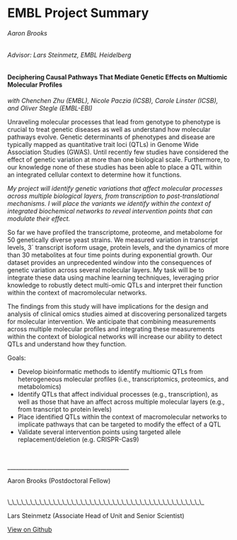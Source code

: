 # EMBL Project Summary
###### Aaron Brooks
###### Advisor: Lars Steinmetz, EMBL Heidelberg
#### Deciphering Causal Pathways That Mediate Genetic Effects on Multiomic Molecular Profiles

*with Chenchen Zhu (EMBL), Nicole Paczia (ICSB), Carole Linster (ICSB), and Oliver Stegle (EMBL-EBI)*

Unraveling molecular processes that lead from genotype to phenotype is crucial to treat genetic diseases as well as understand how molecular pathways evolve. Genetic determinants of phenotypes and disease are typically mapped as quantitative trait loci (QTLs) in Genome Wide Association Studies (GWAS). Until recently few studies have considered the effect of genetic variation at more than one biological scale. Furthermore, to our knowledge none of these studies has been able to place a QTL within an integrated cellular context to determine how it functions.  

*My project will identify genetic variations that affect molecular processes across multiple biological layers, from transcription to post-translational mechanisms. I will place the variants we identify within the context of integrated biochemical networks to reveal intervention points that can modulate their effect.*

So far we have profiled the transcriptome, proteome, and metabolome for 50 genetically diverse yeast strains. We measured variation in transcript levels, 3´ transcript isoform usage, protein levels, and the dynamics of more than 30 metabolites at four time points during exponential growth. Our dataset provides an unprecedented window into the consequences of genetic variation across several molecular layers. My task will be to integrate these data using machine learning techniques, leveraging prior knowledge to robustly detect multi-omic QTLs and interpret their function within the context of macromolecular networks.  

The findings from this study will have implications for the design and analysis of clinical omics studies aimed at discovering personalized targets for molecular intervention. We anticipate that combining measurements across multiple molecular profiles and integrating these measurements within the context of biological networks will increase our ability to detect QTLs and understand how they function.  

Goals:
- Develop bioinformatic methods to identify multiomic QTLs from heterogeneous molecular profiles (i.e., transcriptomics, proteomics, and metabolomics)
- Identify QTLs that affect individual processes (e.g., transcription), as well as those that have an affect across multiple molecular layers (e.g., from transcript to protein levels)
- Place identified QTLs within the context of macromolecular networks to implicate pathways that can be targeted to modify the effect of a QTL
- Validate several intervention points using targeted allele replacement/deletion (e.g. CRISPR-Cas9)

<br>

\_\_\_\_\_\_\_\_\_\_\_\_\_\_\_\_\_\_\_\_\_\_\_\_\_\_\_\_\_\_\_\_\_\_\_\_\_\_\_\_\_\_\_

Aaron Brooks (Postdoctoral Fellow)

<br>
\_\_\_\_\_\_\_\_\_\_\_\_\_\_\_\_\_\_\_\_\_\_\_\_\_\_\_\_\_\_\_\_\_\_\_\_\_\_\_\_\_\_\_

Lars Steinmetz (Associate Head of Unit and Senior Scientist)

[View on Github](https://github.com/scalefreegan/steinmetz-lab/blob/master/Docs/general/EMBL_Summary/EMBL_project_summary.md)
